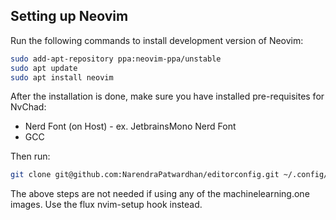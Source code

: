## Setting up Neovim

Run the following commands to install development version of Neovim:

```sh
sudo add-apt-repository ppa:neovim-ppa/unstable
sudo apt update
sudo apt install neovim
```

After the installation is done, make sure you have installed pre-requisites for
NvChad:

- Nerd Font (on Host) - ex. JetbrainsMono Nerd Font
- GCC

Then run:

```sh
git clone git@github.com:NarendraPatwardhan/editorconfig.git ~/.config/nvim --depth 1
```

The above steps are not needed if using any of the machinelearning.one images.
Use the flux nvim-setup hook instead.
